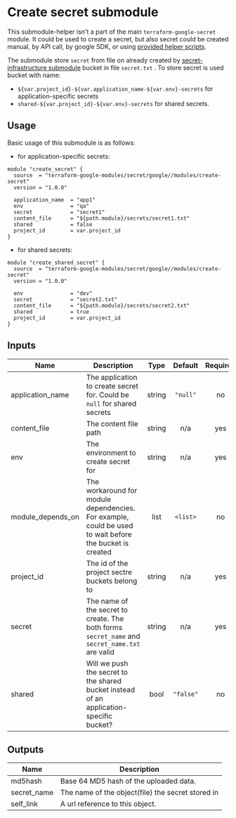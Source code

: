 # Create secret submodule

This submodule-helper isn't a part of the main `terraform-google-secret` module.
It could be used to create a secret, but also secret could be created manual, by API call, by google SDK,
or using [provided helper scripts](../../helpers/manage-secrets).

The submodule store `secret` from file on already created by [secret-infrastructure submodule](./secret-infrastructure) bucket in file `secret.txt` . 
To store secret is used bucket with name: 
* `${var.project_id}-${var.application_name-${var.env}-secrets` for application-specific secrets
* `shared-${var.project_id}-${var.env}-secrets` for shared secrets.


## Usage

Basic usage of this submodule is as follows:

* for application-specific secrets:
```hcl
module "create_secret" {
  source  = "terraform-google-modules/secret/google//modules/create-secret"
  version = "1.0.0"
  
  application_name  = "app1"
  env               = "qa"
  secret            = "secret1"
  content_file      = "${path.module}/secrets/secret1.txt"
  shared            = false
  project_id        = var.project_id
}
```

* for shared secrets:
```hcl
module "create_shared_secret" {
  source  = "terraform-google-modules/secret/google//modules/create-secret"
  version = "1.0.0"
  
  env               = "dev"
  secret            = "secret2.txt"
  content_file      = "${path.module}/secrets/secret2.txt"
  shared            = true
  project_id        = var.project_id
}
```

<!-- BEGINNING OF PRE-COMMIT-TERRAFORM DOCS HOOK -->
## Inputs

| Name | Description | Type | Default | Required |
|------|-------------|:----:|:-----:|:-----:|
| application\_name | The application to create secret for. Could be `null` for shared secrets | string | `"null"` | no |
| content\_file | The content file path | string | n/a | yes |
| env | The environment to create secret for | string | n/a | yes |
| module\_depends\_on | The workaround for module dependencies. For example, could be used to wait before the bucket is created | list | `<list>` | no |
| project\_id | The id of the project sectre buckets belong to | string | n/a | yes |
| secret | The name of the secret to create. The both forms `secret_name` and `secret_name.txt` are valid | string | n/a | yes |
| shared | Will we push the secret to the shared bucket instead of an application-specific bucket? | bool | `"false"` | no |

## Outputs

| Name | Description |
|------|-------------|
| md5hash | Base 64 MD5 hash of the uploaded data. |
| secret\_name | The name of the object(file) the secret stored in |
| self\_link | A url reference to this object. |

<!-- END OF PRE-COMMIT-TERRAFORM DOCS HOOK -->

